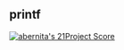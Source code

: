 ## printf

[![abernita's 21Project Score](https://badge42.herokuapp.com/api/project/abernita/ft_printf)](https://github.com/JaeSeoKim/badge42)
